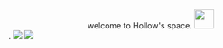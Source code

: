<div align="center">  welcome to Hollow's space. <img src="https://media.giphy.com/media/WUlplcMpOCEmTGBtBW/giphy.gif" width="35"></div>.
<img src="https://img.shields.io/badge/-Windows%2010-0078d6?style=flat-square&logo=Windows">
<img src="https://img.shields.io/badge/-IntelliJ%20IDEA-000000?style=flat-square&logo=IntelliJ%20IDEA">
